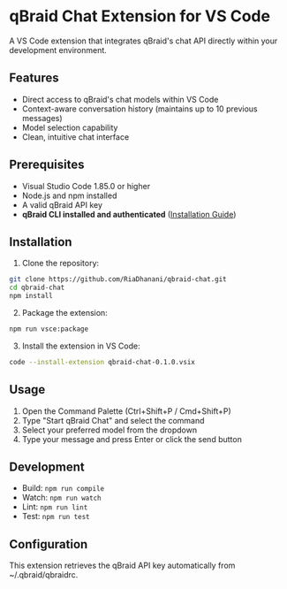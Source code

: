 # qBraid Chat Extension for VS Code

A VS Code extension that integrates qBraid's chat API directly within your development environment.

## Features

- Direct access to qBraid's chat models within VS Code
- Context-aware conversation history (maintains up to 10 previous messages)
- Model selection capability
- Clean, intuitive chat interface

## Prerequisites

- Visual Studio Code 1.85.0 or higher
- Node.js and npm installed
- A valid qBraid API key
- **qBraid CLI installed and authenticated** ([Installation Guide](https://docs.qbraid.com/cli/user-guide/overview#local-setup)) 

## Installation

1. Clone the repository:
```bash
git clone https://github.com/RiaDhanani/qbraid-chat.git
cd qbraid-chat
npm install
```

2. Package the extension:
```bash
npm run vsce:package
```

3. Install the extension in VS Code:
```bash
code --install-extension qbraid-chat-0.1.0.vsix
```

## Usage

1. Open the Command Palette (Ctrl+Shift+P / Cmd+Shift+P)
2. Type "Start qBraid Chat" and select the command
3. Select your preferred model from the dropdown
4. Type your message and press Enter or click the send button

## Development

- Build: `npm run compile`
- Watch: `npm run watch`
- Lint: `npm run lint`
- Test: `npm run test`

## Configuration

This extension retrieves the qBraid API key automatically from ~/.qbraid/qbraidrc.